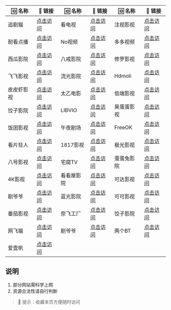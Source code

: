 | 🆔 名称       | 🔗 链接 | 🆔 名称       | 🔗 链接 | 🆔 名称       | 🔗 链接 |
|-------------|-------|-------------|-------|-------------|-------|
| 追剧猫 | [点击访问](https://www.feiwang.cc/zjm/) | 看电视 | [点击访问](https://kandianshi.net/) | 注视影视 | [点击访问](https://gaze.run/) |
| 耐看点播 | [点击访问](https://www.nkdvd.com/) | No视频 | [点击访问](https://www.novipnoad.net/) | 多多视频 | [点击访问](https://www.duoduotv.cc/) |
| 西瓜影院 | [点击访问](https://www.a6club.com/) | 八戒影院 | [点击访问](http://www.bjys.xyz/) | 修罗影视 | [点击访问](https://www.xlys01.com/) |
| 飞飞影视 | [点击访问](https://www.ffys.fun/) | 流光影院 | [点击访问](https://www.gyf.lol/) | Hdmoli | [点击访问](https://www.hdmoli.pro/) |
| 皮皮虾影视 | [点击访问](http://www.ppxys.vip/) | 太乙电影 | [点击访问](https://ww88.taieea.sbs/) | 低端影视 | [点击访问](https://ddys.pro/) |
| 饺子影院 | [点击访问](https://www.jiaozi.me/) | LIBVIO | [点击访问](https://www.libvio.cc/) | 臭蛋蛋影视 | [点击访问](https://cddys1.me/) |
| 饭团影视 | [点击访问](https://www.fantuan.vip/) | 午夜剧场 | [点击访问](https://wyjc.life/) | FreeOK | [点击访问](https://www.freeok.la/) |
| 看片狂人 | [点击访问](https://www.kpkuang.one/) | 1817影视 | [点击访问](https://sn1817.com/) | 极光影视 | [点击访问](https://www.jigys.com/) |
| 八号影视 | [点击访问](https://www.bahaotv.com/) | 宅腐TV | [点击访问](https://www.fuju1.tv/) | 蛋蛋兔影院 | [点击访问](https://www.dandantu.cc/) |
| 4K影视 | [点击访问](https://www.4kvm.tv/) | 看看屋影院 | [点击访问](https://www.kankanwu.cc/) | 可达影视 | [点击访问](http://www.kedays.top/) |
| 剧爷爷 | [点击访问](https://www.juyeye.cc/) | 蓝光影院 | [点击访问](https://www.languang.pro/) | 可可影视 | [点击访问](https://www.kkys03.com/) |
| 番茄影视 | [点击访问](https://www.yirenmeng.com/) | 奈飞工厂 | [点击访问](https://www.netflixgc.com/) | 饺子影院 | [点击访问](https://www.jiaozi.me/) |
| 网飞猫 | [点击访问](https://www.ncat3.app/) | 剧爷爷 | [点击访问](https://www.juyeye.cc/) | 两个BT | [点击访问](https://www.bttwo.me/) |
| 爱壹帆 | [点击访问](https://www.iyf.tv/) |  | |

## 说明
1. 部分网站需科学上网
2. 资源合法性请自行判断

> 📢 提示：收藏本页方便随时访问